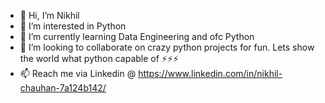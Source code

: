 - 👋 Hi, I’m Nikhil
- 👀 I’m interested in Python
- 🌱 I’m currently learning Data Engineering and ofc Python
- 💞️ I’m looking to collaborate on crazy python projects for fun. Lets show the world what python capable of ⚡⚡⚡ 
- 📫 Reach me via  Linkedin @ https://www.linkedin.com/in/nikhil-chauhan-7a124b142/

<!---
nikhilc2710/nikhilc2710 is a ✨ special ✨ repository because its `README.md` (this file) appears on your GitHub profile.
You can click the Preview link to take a look at your changes.
--->

